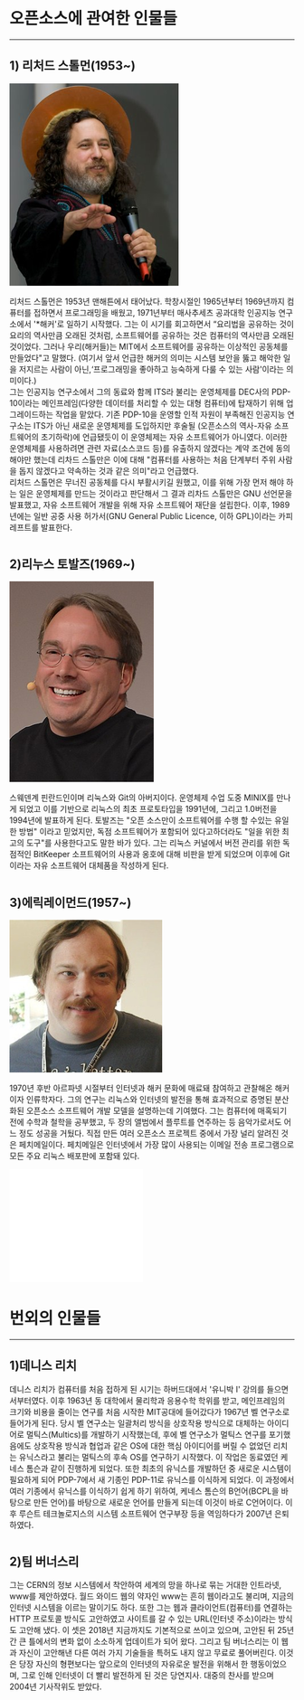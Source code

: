 # 오픈소스에 관여한 인물들

---

## 1\) 리처드 스톨먼\(1953~\)

![](/assets/Stallman.png)

리처드 스톨먼은 1953년 맨해튼에서 태어났다. 학창시절인 1965년부터 1969년까지 컴퓨터를 접하면서 프로그래밍을 배웠고, 1971년부터 매사추세츠 공과대학 인공지능 연구소에서 '\*해커'로 일하기 시작했다. 그는 이 시기를 회고하면서 “요리법을 공유하는 것이 요리의 역사만큼 오래된 것처럼, 소프트웨어를 공유하는 것은 컴퓨터의 역사만큼 오래된 것이었다. 그러나 우리\(해커들\)는 MIT에서 소프트웨어를 공유하는 이상적인 공동체를 만들었다"고 말했다. \(여기서 앞서 언급한 해커의 의미는 시스템 보안을 뚫고 해악한 일을 저지르는 사람이 아닌,‘프로그래밍을 좋아하고 능숙하게 다룰 수 있는 사람'이라는 의미이다.\)  
 그는 인공지능 연구소에서 그의 동료와 함께 ITS라 불리는 운영체제를 DEC사의 PDP-10이라는 메인프레임\(다양한 데이터를 처리할 수 있는 대형 컴퓨터\)에 탑재하기 위해 업그레이드하는 작업을 맡았다. 기존 PDP-10을 운영할 인적 자원이 부족해진 인공지능 연구소는 ITS가 아닌 새로운 운영체제를 도입하지만 후술될 \(오픈소스의 역사-자유 소프트웨어의 초기하락\)에 언급됐듯이 이 운영체제는 자유 소프트웨어가 아니였다. 이러한 운영체제를 사용하려면 관련 자료\(소스코드 등\)를 유출하지 않겠다는 계약 조건에 동의해야만 했는데 리차드 스톨만은 이에 대해 "컴퓨터를 사용하는 처음 단계부터 주위 사람을 돕지 않겠다고 약속하는 것과 같은 의미"라고 언급했다.  
 리처드 스톨먼은 무너진 공동체를 다시 부활시키길 원했고, 이를 위해 가장 먼저 해야 하는 일은 운영체제를 만드는 것이라고 판단해서 그 결과 리차드 스톨만은 GNU 선언문을 발표했고, 자유 소프트웨어 개발을 위해 자유 소프트웨어 재단을 설립한다. 이후, 1989년에는 일반 공중 사용 허가서\(GNU General Public Licence, 이하 GPL\)이라는 카피레프트를 발표한다.

# 

## 2\)리누스 토발즈\(1969~\)

![](/assets/Linus_Torvalds.jpg)

스웨덴계 핀란드인이며 리눅스와 Git의 아버지이다. 운영체제 수업 도중 MINIX를 만나게 되었고 이를 기반으로 리눅스의 최초 프로토타입을 1991년에, 그리고 1.0버전을 1994년에 발표하게 된다. 토발즈는 "오픈 소스만이 소프트웨어를 수행 할 수있는 유일한 방법" 이라고 믿었지만, 독점 소프트웨어가 포함되어 있다고하더라도 "일을 위한 최고의 도구"를 사용한다고도 말한 바가 있다. 그는 리눅스 커널에서 버전 관리를 위한 독점적인 BitKeeper 소프트웨어의 사용과 옹호에 대해 비판을 받게 되었으며 이후에 Git이라는 자유 소프트웨어 대체품을 작성하게 된다.

# 

## 3\)에릭레이먼드\(1957~\)

![](/assets/eric-s-raymond.jpg)

1970년 후반 아르파넷 시절부터 인터넷과 해커 문화에 매료돼 참여하고 관찰해온 해커이자 인류학자다. 그의 연구는 리눅스와 인터넷의 발전을 통해 효과적으로 증명된 분산화된 오픈소스 소프트웨어 개발 모델을 설명하는데 기여했다. 그는 컴퓨터에 매혹되기 전에 수학과 철학을 공부했고, 두 장의 앨범에서 플루트를 연주하는 등 음악가로서도 어느 정도 성공을 거뒀다. 직접 만든 여러 오픈소스 프로젝트 중에서 가장 널리 알려진 것은 페치메일이다. 페치메일은 인터넷에서 가장 많이 사용되는 이메일 전송 프로그램으로 모든 주요 리눅스 배포판에 포함돼 있다.

![](/assets/gogo.jpg)

# 번외의 인물들

---

## 1\)데니스 리치

데니스 리치가 컴퓨터를 처음 접하게 된 시기는 하버드대에서 '유니박 I' 강의를 들으면서부터였다. 이후 1963년 동 대학에서 물리학과 응용수학 학위를 받고, 메인프레임의 크기와 비용을 줄이는 연구를 처음 시작한 MIT공대에 들어갔다가 1967년 벨 연구소로 들어가게 된다. 당시 벨 연구소는 일괄처리 방식을 상호작용 방식으로 대체하는 아이디어로 멀틱스\(Multics\)를 개발하기 시작했는데, 후에 벨 연구소가 멀틱스 연구를 포기했음에도 상호작용 방식과 협업과 같은 OS에 대한 핵심 아이디어를 버릴 수 없었던 리치는 유닉스라고 불리는 멀틱스의 후속 OS를 연구하기 시작했다. 이 작업은 동료였던 케네스 톰슨과 같이 진행하게 되었다. 또한 최초의 유닉스를 개발하던 중 새로운 시스템이 필요하게 되어 PDP-7에서 새 기종인 PDP-11로 유닉스를 이식하게 되었다. 이 과정에서 여러 기종에서 유닉스를 이식하기 쉽게 하기 위하여, 케네스 톰슨의 B언어\(BCPL을 바탕으로 만든 언어\)를 바탕으로 새로운 언어를 만들게 되는데 이것이 바로 C언어이다. 이후 루슨트 테크놀로지스의 시스템 소프트웨어 연구부장 등을 역임하다가 2007년 은퇴하였다.

# 

## 2\)팀 버너스리

그는 CERN의 정보 시스템에서 착안하여 세계의 망을 하나로 묶는 거대한 인트라넷, www를 제안하였다. 월드 와이드 웹의 약자인 www는 흔히 웹이라고도 불리며, 지금의 인터넷 시스템을 이르는 말이기도 하다. 또한 그는 웹과 클라이언트\(컴퓨터\)를 연결하는 HTTP 프로토콜 방식도 고안하였고 사이트를 갈 수 있는 URL\(인터넷 주소\)이라는 방식도 고안해 냈다. 이 셋은 2018년 지금까지도 기본적으로 쓰이고 있으며, 고안된 뒤 25년간 큰 틀에서의 변화 없이 소소하게 업데이트가 되어 왔다. 그리고 팀 버너스리는 이 웹과 자신이 고안해낸 다른 여러 가지 기술들을 특허도 내지 않고 무료로 풀어버린다. 이것은 당장 자신의 형편보다는 앞으로의 인터넷의 자유로운 발전을 위해서 한 행동이었으며, 그로 인해 인터넷이 더 빨리 발전하게 된 것은 당연지사. 대중의 찬사를 받으며 2004년 기사작위도 받았다.



